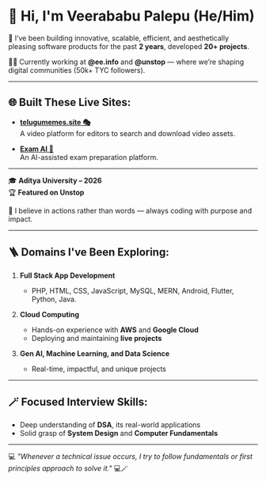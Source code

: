 # 👋 Hi, I'm Veerababu Palepu (He/Him)

🚀 I’ve been building innovative, scalable, efficient, and aesthetically pleasing software products for the past **2 years**, developed **20+ projects**.

👨‍💻 Currently working at **@ee.info** and **@unstop** — where we’re shaping digital communities (50k+ TYC followers).

---

## 🌐 Built These Live Sites:

- **[telugumemes.site 🎭](https://www.telugumemes.site/)**  
  A video platform for editors to search and download video assets.

- **[Exam AI 🧠](https://examai-hhf5nnwzrxjrib9j3x2ln3.streamlit.app)**  
  An AI-assisted exam preparation platform.

---

🎓 **Aditya University – 2026**  
🏆 **Featured on Unstop**

🧠 I believe in actions rather than words — always coding with purpose and impact.

---

## 🪜 Domains I've Been Exploring:

1. **Full Stack App Development**  
   - PHP, HTML, CSS, JavaScript, MySQL, MERN, Android, Flutter, Python, Java.

2. **Cloud Computing**  
   - Hands-on experience with **AWS** and **Google Cloud**  
   - Deploying and maintaining **live projects**

3. **Gen AI, Machine Learning, and Data Science**  
   - Real-time, impactful, and unique projects

---

## 🪄 Focused Interview Skills:

- Deep understanding of **DSA**, its real-world applications  
- Solid grasp of **System Design** and **Computer Fundamentals**

---

💻 _"Whenever a technical issue occurs, I try to follow fundamentals or first principles approach to solve it."_ 💻🪄
